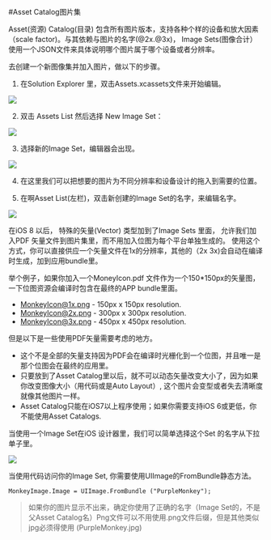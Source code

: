#Asset Catalog图片集

Asset(资源) Catalog(目录) 包含所有图片版本，支持各种个样的设备和放大因素（scale factor)。与其依赖与图片的名字(@2x.@3x)， Image Sets(图像合计）使用一个JSON文件来具体说明哪个图片属于哪个设备或者分辨率。

去创建一个新图像集并加入图片，做以下的步骤。

1. 在Solution Explorer 里，双击Assets.xcassets文件来开始编辑。

![](https://developer.xamarin.com/guides/ios/application_fundamentals/working_with_images/displaying-an-image/Images/ImageSet01.png)

2. 双击 Assets List 然后选择 New Image Set：

![](https://developer.xamarin.com/guides/ios/application_fundamentals/working_with_images/displaying-an-image/Images/ImageSet03.png)

3. 选择新的Image Set，编辑器会出现。

![](https://developer.xamarin.com/guides/ios/application_fundamentals/working_with_images/displaying-an-image/Images/ImageSet03.png)

4. 在这里我们可以把想要的图片为不同分辨率和设备设计的拖入到需要的位置。

5. 在啊Asset List(左栏)，双击新创建的Image Set的名字，来编辑名字。

![](https://developer.xamarin.com/guides/ios/application_fundamentals/working_with_images/displaying-an-image/Images/ImageSet04.png)

在iOS 8 以后， 特殊的矢量(Vector) 类型加到了Image Sets 里面， 允许我们加入PDF 矢量文件到图片集里，而不用加入位图为每个平台单独生成的。 使用这个方式，你可以直接供应一个矢量文件在1x的分辨率，其他的（2x 3x)会自动在编译时生成，加到应用bundle里。

举个例子，如果你加入一个MoneyIcon.pdf 文件作为一个150*150px的矢量图，一下位图资源会编译时包含在最终的APP bundle里面。

* MonkeyIcon@1x.png - 150px x 150px resolution.
* MonkeyIcon@2x.png - 300px x 300px resolution.
* MonkeyIcon@3x.png - 450px x 450px resolution.

但是以下是一些使用PDF矢量需要考虑的地方。

* 这个不是全部的矢量支持因为PDF会在编译时光栅化到一个位图，并且唯一是那个位图会在最终的应用里。
* 只要放到了Asset Catalog里以后，就不可以动态矢量改变大小了，因为如果你改变图像大小（用代码或是Auto Layout）, 这个图片会变型或者失去清晰度就像其他图片一样。
* Asset Catalog只能在iOS7以上程序使用；如果你需要支持iOS 6或更低，你不能使用Asset Catalogs.

当使用一个Image Set在iOS 设计器里，我们可以简单选择这个Set 的名字从下拉单子里。

![](https://developer.xamarin.com/guides/ios/application_fundamentals/working_with_images/displaying-an-image/Images/ImageSet06.png)


当使用代码访问你的Image Set, 你需要使用UIImage的FromBundle静态方法。

```MonkeyImage.Image = UIImage.FromBundle ("PurpleMonkey");```

>如果你的图片显示不出来，确定你使用了正确的名字（Image Set的，不是父Asset Catalog名）Png文件可以不用使用.png文件后缀，但是其他类似jpg必须得使用 (PurpleMonkey.jpg)
